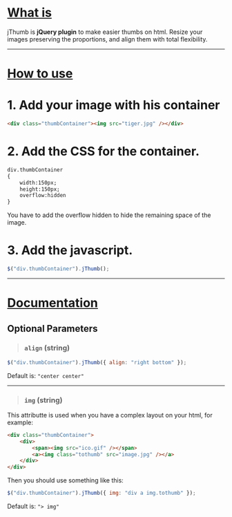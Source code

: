 # [What is](#) #
jThumb is **jQuery plugin** to make easier thumbs on html. Resize your images preserving the proportions, and align them with total flexibility.

* * *


# [How to use](#) #
# 1. Add your image with his container

```html
<div class="thumbContainer"><img src="tiger.jpg" /></div>
```


# 2. Add the CSS for the container.

```html
div.thumbContainer
{
	width:150px;
	height:150px;
	overflow:hidden
}
```
You have to add the overflow hidden to hide the remaining space of the image.



# 3. Add the javascript.

```javascript
$("div.thumbContainer").jThumb();
```

* * *

# [Documentation](#) #

## Optional Parameters ##
> ### `align` (string)

```javascript
$("div.thumbContainer").jThumb({ align: "right bottom" });
```
Default is: `"center center"`

---

> ### `img` (string)

This attributte is used when you have a complex layout on your html, for example:

```html
<div class="thumbContainer">
	<div>
		<span><img src="ico.gif" /></span>
		<a><img class="tothumb" src="image.jpg" /></a>
	</div>
</div>
```
Then you should use something like this:

```javascript
$("div.thumbContainer").jThumb({ img: "div a img.tothumb" });
```
Default is: `"> img"`




